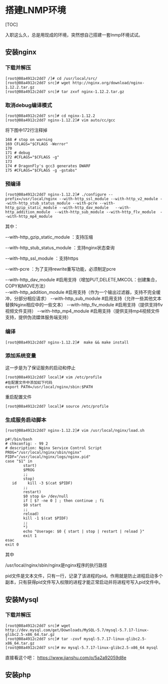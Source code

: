 # 搭建LNMP环境

[TOC]

入职这么久，总是用现成的环境，突然想自己搭建一套lnmp环境试试。

## 安装nginx

### 下载并解压

```shell
[root@08a4912c2dd7 /]# cd /usr/local/src/
[root@08a4912c2dd7 src]# wget http://nginx.org/download/nginx-1.12.2.tar.gz
[root@08a4912c2dd7 src]# tar zxvf nginx-1.12.2.tar.gz
```

### 取消debug编译模式

```shell
[root@08a4912c2dd7 src]# cd nginx-1.12.2
[root@08a4912c2dd7 nginx-1.12.2]# vim auto/cc/gcc
```

将下图中172行注释掉

```shell
168 # stop on warning
169 CFLAGS="$CFLAGS -Werror"
170
171 # debug
172 #CFLAGS="$CFLAGS -g"
173
174 # DragonFly's gcc3 generates DWARF
175 #CFLAGS="$CFLAGS -g -gstabs"
```

### 预编译

```shell
[root@08a4912c2dd7 nginx-1.12.2]# ./configure --prefix=/usr/local/nginx --with-http_ssl_module --with-http_v2_module --with-http_stub_status_module --with-pcre --with-http_gzip_static_module --with-http_dav_module   --with-http_addition_module  --with-http_sub_module --with-http_flv_module  --with-http_mp4_module
```

其中：

--with-http_gzip_static_module ：支持压缩

--with-http_stub_status_module ：支持nginx状态查询

--with-http_ssl_module ：支持https

--with-pcre ：为了支持rewrite重写功能，必须制定pcre

 --with-http_dav_module             #启用支持（增加PUT,DELETE,MKCOL：创建集合，COPY和MOVE方法）                        
--with-http_addition_module         #启用支持（作为一个输出过滤器，支持不完全缓冲，分部分相应请求）
--with-http_sub_module              #启用支持（允许一些其他文本替换Nginx相应中的一些文本）
--with-http_flv_module              #启用支持（提供支持flv视频文件支持）
--with-http_mp4_module              #启用支持（提供支持mp4视频文件支持，提供伪流媒体服务端支持）

### 编译

```shell
[root@08a4912c2dd7 nginx-1.12.2]#  make && make install
```

### 添加系统变量

这一步是为了保证服务的启动和停止

```shell
[root@08a4912c2dd7 local]# vim /etc/profile
#在配置文件中添加如下代码
export PATH=/usr/local/nginx/sbin:$PATH
```

重启配置文件

```shell
[root@08a4912c2dd7 local]# source /etc/profile
```

### 生成服务启动脚本

```shell
[root@08a4912c2dd7 nginx-1.12.2]# vim /usr/local/nginx/load.sh
```

```shell
p#!/bin/bash
# chkconfig: - 99 2
# description: Nginx Service Control Script
PROG="/usr/local/nginx/sbin/nginx"
PIDF="/usr/local/nginx/logs/nginx.pid"
case "$1" in
        start)
        $PROG
        ;;
        stop)
   id     kill -3 $(cat $PIDF)
        ;;
        restart)
        $0 stop &> /dev/null
        if [ $? -ne 0 ] ; then continue ; fi
        $0 start
        ;;
        reload)
        kill -1 $(cat $PIDF)
        ;;
        *)
        echo "Userage: $0 { start | stop | restart | reload }"
        exit 1
esac
exit 0
```

其中

/usr/local/nginx/sbin/nginx是nginx程序的执行路径

pid文件是文本文件，只有一行，记录了该进程的pid。作用就是防止进程启动多个副本，只有获得pid文件写入权限的进程才能正常启动并将进程号写入pid文件中。

## 安装Mysql

### 下载并解压

```shell
[root@08a4912c2dd7 src]# wget http://dev.mysql.com/get/Downloads/MySQL-5.7/mysql-5.7.17-linux-glibc2.5-x86_64.tar.gz
[root@08a4912c2dd7 src]# tar -zxvf mysql-5.7.17-linux-glibc2.5-x86_64.tar.gz
[root@08a4912c2dd7 src]# mv mysql-5.7.17-linux-glibc2.5-x86_64 mysql
```

直接看这个吧：	https://www.jianshu.com/p/5a2a92059d8e

## 安装php

